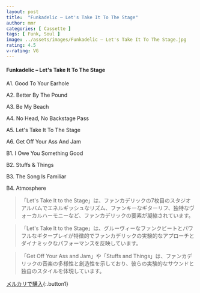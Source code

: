```yaml
---
layout: post
title:  "Funkadelic – Let's Take It To The Stage"
author: mmr
categories: [ Cassette ]
tags: [ Funk, Soul ]
image: ../assets/images/Funkadelic – Let's Take It To The Stage.jpg
rating: 4.5
v-rating: VG
---
```


#### Funkadelic – Let's Take It To The Stage

A1. Good To Your Earhole

A2. Better By The Pound

A3. Be My Beach

A4. No Head, No Backstage Pass

A5. Let's Take It To The Stage

A6. Get Off Your Ass And Jam

B1. I Owe You Something Good

B2. Stuffs & Things

B3. The Song Is Familiar

B4. Atmosphere

> 「Let's Take It to the Stage」は、ファンカデリックの7枚目のスタジオアルバムでエネルギッシュなリズム、ファンキーなギターリフ、独特なヴォーカルハーモニーなど、ファンカデリックの要素が凝縮されています。

> 「Let's Take It to the Stage」は、グルーヴィーなファンクビートとパワフルなギタープレイが特徴的でファンカデリックの実験的なアプローチとダイナミックなパフォーマンスを反映しています。

> 「Get Off Your Ass and Jam」や「Stuffs and Things」は、ファンカデリックの音楽の多様性と創造性を示しており、彼らの実験的なサウンドと独自のスタイルを体現しています。


[メルカリで購入](https://jp.mercari.com/item/m32390527306){:.button1}

